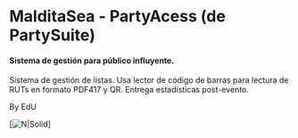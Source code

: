 # MalditaSea - PartyAcess (de PartySuite)

#### Sistema de gestión para público influyente.

Sistema de gestión de listas. Usa lector de código de barras para lectura de RUTs en formato PDF417 y QR.
Entrega estadísticas post-evento.

By EdU

[![N|Solid](https://avatars2.githubusercontent.com/u/8999774?s=460&v=4)]